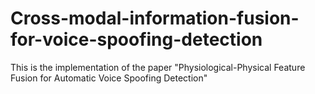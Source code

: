 # Cross-modal-information-fusion-for-voice-spoofing-detection
This is the implementation of the paper "Physiological-Physical Feature Fusion for Automatic Voice Spoofing Detection"
